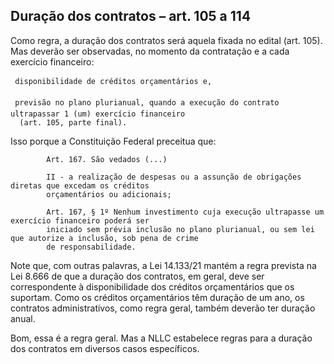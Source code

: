 ## Duração dos contratos – art. 105 a 114
Como regra, a duração dos contratos será aquela fixada no edital (art. 105). Mas deverão ser observadas, no
momento da contratação e a cada exercício financeiro:

     disponibilidade de créditos orçamentários e,

     previsão no plano plurianual, quando a execução do contrato ultrapassar 1 (um) exercício financeiro
      (art. 105, parte final).

Isso porque a Constituição Federal preceitua que:

            Art. 167. São vedados (...)

            II - a realização de despesas ou a assunção de obrigações diretas que excedam os créditos
            orçamentários ou adicionais;

            Art. 167, § 1º Nenhum investimento cuja execução ultrapasse um exercício financeiro poderá ser
            iniciado sem prévia inclusão no plano plurianual, ou sem lei que autorize a inclusão, sob pena de crime
            de responsabilidade.

Note que, com outras palavras, a Lei 14.133/21 mantém a regra prevista na Lei 8.666 de que a duração dos
contratos, em geral, deve ser correspondente à disponibilidade dos créditos orçamentários que os suportam.
Como os créditos orçamentários têm duração de um ano, os contratos administrativos, como regra geral, também
deverão ter duração anual.

Bom, essa é a regra geral. Mas a NLLC estabelece regras para a duração dos contratos em diversos casos
específicos.